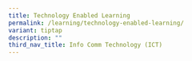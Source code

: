 ```yaml
---
title: Technology Enabled Learning
permalink: /learning/technology-enabled-learning/
variant: tiptap
description: ""
third_nav_title: Info Comm Technology (ICT)
---
```

<p></p>